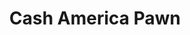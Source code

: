 ---
title: "Cash America Pawn"
url: /houston/cash-america-pawn-north-durham-drive/
shop: pawnbroker
---